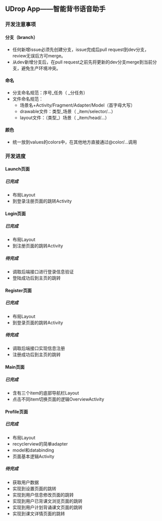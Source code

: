## UDrop App——智能背书语音助手

### 开发注意事项

#### 分支（branch）

- 任何新增issue必须先创建分支，issue完成后pull request到dev分支，review无误后方可merge。
- 从dev新增分支后，在pull request之前先将更新的dev分支merge到当前分支，避免生产环境冲突。

#### 命名

- 分支命名规范：序号_任务（ _分任务）
- 文件命名规范：
  - 场景名+Activity/Fragment/Adapter/Model（首字母大写）
  - drawable文件：类型_场景（ _item/selector/...）
  - layout文件：（类型_）场景（ _item/head/...）

#### 颜色
 - 统一放到values的colors中，在其他地方直接通过@color/...调用

### 开发进度

#### Launch页面

##### 已完成

- 布局Layout
- 到登录注册页面的跳转Activity

#### Login页面

##### 已完成

- 布局Layout
- 到注册页面的跳转Activity

##### 待完成

- 调取后端接口进行登录信息验证
- 登陆成功后到主页的跳转

#### Register页面

##### 已完成

- 布局Layout
- 到登录页面的跳转Activity

##### 待完成

- 调取后端接口实现信息注册
- 注册成功后到主页的跳转

#### Main页面

##### 已完成

- 含有三个item的底部导航栏Layout
- 点击不同item切换页面的逻辑OverviewActivity

#### Profile页面

##### 已完成

- 布局Layout
- recyclerview的简单adapter
- model和databinding
- 页面基本逻辑Activity

##### 待完成

- 获取用户数据
- 实现到设置页面的跳转
- 实现到用户信息修改页面的跳转
- 实现到用户已背课文浏览页面的跳转
- 实现到用户计划背诵课文页面的跳转
- 实现到课文详情页面的跳转

